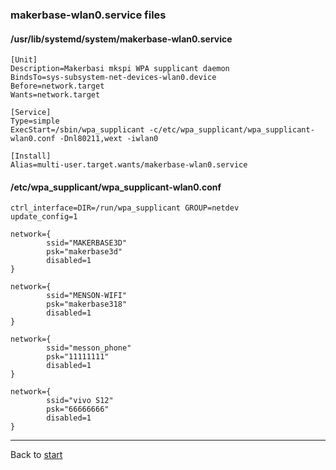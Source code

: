 ### makerbase-wlan0.service files

#### /usr/lib/systemd/system/makerbase-wlan0.service
```
[Unit]
Description=Makerbasi mkspi WPA supplicant daemon
BindsTo=sys-subsystem-net-devices-wlan0.device
Before=network.target
Wants=network.target

[Service]
Type=simple
ExecStart=/sbin/wpa_supplicant -c/etc/wpa_supplicant/wpa_supplicant-wlan0.conf -Dnl80211,wext -iwlan0

[Install]
Alias=multi-user.target.wants/makerbase-wlan0.service
```

#### /etc/wpa_supplicant/wpa_supplicant-wlan0.conf
```
ctrl_interface=DIR=/run/wpa_supplicant GROUP=netdev
update_config=1

network={
        ssid="MAKERBASE3D"
        psk="makerbase3d"
        disabled=1
}

network={
        ssid="MENSON-WIFI"
        psk="makerbase318"
        disabled=1
}

network={
        ssid="messon_phone"
        psk="11111111"
        disabled=1
}

network={
        ssid="vivo S12"
        psk="66666666"
        disabled=1
}

```

----
Back to [start](index.md)
